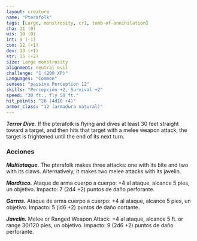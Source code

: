```yaml
---
layout: creature
name: "Pterafolk"
tags: [Large, monstrosity, cr1, tomb-of-annihilation]
cha: 11 (0)
wis: 10 (0)
int: 9 (-1)
con: 12 (+1)
dex: 13 (+1)
str: 15 (+2)
size: Large monstrosity
alignment: neutral evil
challenge: "1 (200 XP)"
Languages: "Common"
senses: "passive Perception 12"
skills: "Percepción +2, Survival +2"
speed: "30 ft., fly 50 ft."
hit_points: "26 (4d10 +4)"
armor_class: "12 (armadura natural)"
---
```


***Terror Dive.*** If the pterafolk is flying and dives at least 30 feet straight toward a target, and then hits that target with a melee weapon attack, the target is frightened until the end of its next turn.

### Acciones

***Multiataque.*** The pterafolk makes three attacks: one with its bite and two with its claws. Alternatively, it makes two melee attacks with its javelin.

***Mordisco.*** Ataque de arma cuerpo a cuerpo: +4 al ataque, alcance 5 pies, un objetivo. Impacto: 7 (2d4 +2) puntos de daño perforante.

***Garras.*** Ataque de arma cuerpo a cuerpo: +4 al ataque, alcance 5 pies, un objetivo. Impacto: 5 (ld6 +2) puntos de daño cortante.

***Javelin.*** Melee or Ranged Weapon Attack: +4 al ataque, alcance 5 ft. or range 30/120 pies, un objetivo. Impacto: 9 (2d6 +2) puntos de daño perforante.